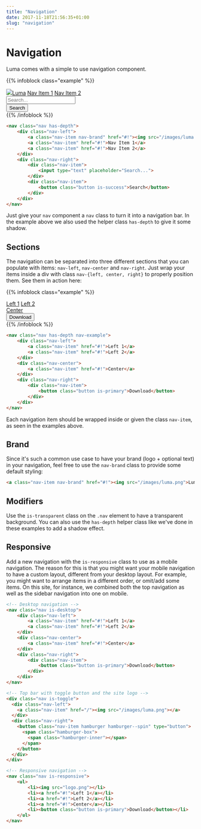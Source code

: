 ```yaml
---
title: "Navigation"
date: 2017-11-18T21:56:35+01:00
slug: "navigation"
---
```


# Navigation

Luma comes with a simple to use navigation component.

{{% infoblock class="example" %}}
<nav class="nav has-depth nav-example">
    <div class="nav-left">
        <a class="nav-item nav-brand" href="#!"><img src="/images/luma.png">Luma</a>
        <a class="nav-item" href="#!">Nav Item 1</a>
        <a class="nav-item" href="#!">Nav Item 2</a>
    </div>
    <div class="nav-right">
        <div class="nav-item">
            <input type="text" placeholder="Search...">
        </div>
        <div class="nav-item">
            <button class="button is-success">Search</button>
        </div>
    </div>
</nav>
{{% /infoblock %}}

```html
<nav class="nav has-depth">
    <div class="nav-left">
        <a class="nav-item nav-brand" href="#!"><img src="/images/luma.png">Luma</a>
        <a class="nav-item" href="#!">Nav Item 1</a>
        <a class="nav-item" href="#!">Nav Item 2</a>
    </div>
    <div class="nav-right">
        <div class="nav-item">
            <input type="text" placeholder="Search...">
        </div>
        <div class="nav-item">
            <button class="button is-success">Search</button>
        </div>
    </div>
</nav>
```

Just give your `nav` component a `nav` class to turn it into a navigation bar. In the example above we also used
the helper class `has-depth` to give it some shadow.

## Sections
The navigation can be separated into three different sections that you can populate with items: `nav-left`, `nav-center`
and `nav-right`. Just wrap your items inside a div with class `nav-{left, center, right}` to properly position them.
See them in action here:

{{% infoblock class="example" %}}
<nav class="nav has-depth nav-example">
    <div class="nav-left">
        <a class="nav-item" href="#!">Left 1</a>
        <a class="nav-item" href="#!">Left 2</a>
    </div>
    <div class="nav-center">
        <a class="nav-item" href="#!">Center</a>
    </div>
    <div class="nav-right">
        <div class="nav-item">
            <button class="button is-primary">Download</button>
        </div>
    </div>
</nav>
{{% /infoblock %}}

```html
<nav class="nav has-depth nav-example">
    <div class="nav-left">
        <a class="nav-item" href="#!">Left 1</a>
        <a class="nav-item" href="#!">Left 2</a>
    </div>
    <div class="nav-center">
        <a class="nav-item" href="#!">Center</a>
    </div>
    <div class="nav-right">
        <div class="nav-item">
            <button class="button is-primary">Download</button>
        </div>
    </div>
</nav>
```

Each navigation item should be wrapped inside or given the class `nav-item`, as seen in the examples above.

## Brand
Since it's such a common use case to have your brand (logo + optional text) in your navigation, feel free to use
the `nav-brand` class to provide some default styling:

```html
<a class="nav-item nav-brand" href="#!"><img src="/images/luma.png">Luma</a>
```

## Modifiers
Use the `is-transparent` class on the `.nav` element to have a transparent background. You can also use the `has-depth`
helper class like we've done in these examples to add a shadow effect.

## Responsive
Add a new navigation with the `is-responsive` class to use as a mobile navigation. The reason for this is that
you might want your mobile navigation to have a custom layout, different from your desktop layout. For example, you might
want to arrange items in a different order, or omit/add some items. On this site, for instance, we combined both the
top navigation as well as the sidebar navigation into one on mobile.

```html
<!-- Desktop navigation -->
<nav class="nav is-desktop">
    <div class="nav-left">
        <a class="nav-item" href="#!">Left 1</a>
        <a class="nav-item" href="#!">Left 2</a>
    </div>
    <div class="nav-center">
        <a class="nav-item" href="#!">Center</a>
    </div>
    <div class="nav-right">
        <div class="nav-item">
            <button class="button is-primary">Download</button>
        </div>
    </div>
</nav>

<!-- Top bar with toggle button and the site logo -->
<div class="nav is-toggle">
  <div class="nav-left">
    <a class="nav-item" href="/"><img src="/images/luma.png"></a>
  </div>
  <div class="nav-right">
    <button class="nav-item hamburger hamburger--spin" type="button">
      <span class="hamburger-box">
        <span class="hamburger-inner"></span>
      </span>
    </button>
  </div>
</div>

<!-- Responsive navigation -->
<nav class="nav is-responsive">
    <ul>
        <li><img src="logo.png"></li>
        <li><a href="#!">Left 1</a></li>
        <li><a href="#!">Left 2</a></li>
        <li><a href="#!">Center</a></li>
        <li><button class="button is-primary">Download</button></li>
    </ul>
</nav>
```



